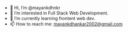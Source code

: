 - 👋 Hi, I’m @mayankdhnkr
- 👀 I’m interested in Full Stack Web Development.
- 🌱 I’m currently learning frontent web dev.
- 📫 How to reach me: mayankdhankar2002@gmail.com

<!---
mayankdhnkr/mayankdhnkr is a ✨ special ✨ repository because its `README.md` (this file) appears on your GitHub profile.
You can click the Preview link to take a look at your changes.
--->

